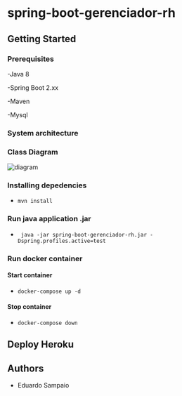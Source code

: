 # spring-boot-gerenciador-rh

## Getting Started

### Prerequisites

-Java 8

-Spring Boot 2.xx

-Maven

-Mysql

### System architecture

### Class Diagram
![diagram](https://i.imgur.com/5oLxdaX.png)

### Installing depedencies
- `mvn install`

### Run java application .jar
- ` java -jar spring-boot-gerenciador-rh.jar -Dspring.profiles.active=test`

### Run docker container

#### Start container
- `docker-compose up -d`
#### Stop container
- `docker-compose down`

## Deploy Heroku

## Authors
- Eduardo Sampaio
